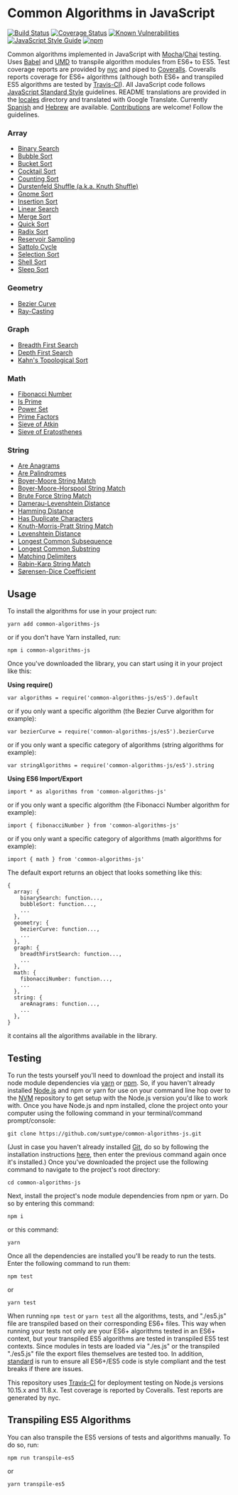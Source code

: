# Common Algorithms in JavaScript

[![Build Status](https://travis-ci.org/sumtype/common-algorithms-js.svg?branch=master)](https://travis-ci.org/sumtype/common-algorithms-js) [![Coverage Status](https://coveralls.io/repos/github/sumtype/common-algorithms-js/badge.svg?branch=master)](https://coveralls.io/github/sumtype/common-algorithms-js?branch=master) [![Known Vulnerabilities](https://snyk.io/test/github/sumtype/common-algorithms-js/badge.svg)](https://snyk.io/test/github/sumtype/common-algorithms-js) [![JavaScript Style Guide](https://img.shields.io/badge/code_style-standard-brightgreen.svg)](https://standardjs.com) [![npm](https://img.shields.io/npm/dt/common-algorithms-js.svg)](https://www.npmjs.com/package/common-algorithms-js)

Common algorithms implemented in JavaScript with [Mocha](https://mochajs.org/)/[Chai](http://chaijs.com/) testing.  Uses [Babel](https://babeljs.io/) and [UMD](https://github.com/umdjs/umd) to transpile algorithm modules from ES6+ to ES5.  Test coverage reports are provided by [nyc](https://github.com/istanbuljs/nyc) and piped to [Coveralls](https://coveralls.io/github/sumtype/common-algorithms-js?branch=master).  Coveralls reports coverage for ES6+ algorithms (although both ES6+ and transpiled ES5 algorithms are tested by [Travis-CI](https://travis-ci.org/sumtype/common-algorithms-js)).  All JavaScript code follows [JavaScript Standard Style](https://standardjs.com/) guidelines.  README translations are provided in the [locales](https://github.com/sumtype/common-algorithms-js/tree/master/locales) directory and translated with Google Translate.  Currently [Spanish](https://github.com/sumtype/common-algorithms-js/tree/master/locales/es) and [Hebrew](https://github.com/sumtype/common-algorithms-js/tree/master/locales/he) are available.  [Contributions](https://github.com/sumtype/common-algorithms-js/blob/master/CONTRIBUTING.md) are welcome!  Follow the guidelines.

### Array

* [Binary Search](https://github.com/sumtype/common-algorithms-js/blob/master/algorithms/es/binarySearch.js)
* [Bubble Sort](https://github.com/sumtype/common-algorithms-js/blob/master/algorithms/es/bubbleSort.js)
* [Bucket Sort](https://github.com/sumtype/common-algorithms-js/blob/master/algorithms/es/bucketSort.js)
* [Cocktail Sort](https://github.com/sumtype/common-algorithms-js/blob/master/algorithms/es/cocktailSort.js)
* [Counting Sort](https://github.com/sumtype/common-algorithms-js/blob/master/algorithms/es/countingSort.js)
* [Durstenfeld Shuffle (a.k.a. Knuth Shuffle)](https://github.com/sumtype/common-algorithms-js/blob/master/algorithms/es/durstenfeldShuffle.js)
* [Gnome Sort](https://github.com/sumtype/common-algorithms-js/blob/master/algorithms/es/gnomeSort.js)
* [Insertion Sort](https://github.com/sumtype/common-algorithms-js/blob/master/algorithms/es/insertionSort.js)
* [Linear Search](https://github.com/sumtype/common-algorithms-js/blob/master/algorithms/es/linearSearch.js)
* [Merge Sort](https://github.com/sumtype/common-algorithms-js/blob/master/algorithms/es/mergeSort.js)
* [Quick Sort](https://github.com/sumtype/common-algorithms-js/blob/master/algorithms/es/quickSort.js)
* [Radix Sort](https://github.com/sumtype/common-algorithms-js/blob/master/algorithms/es/radixSort.js)
* [Reservoir Sampling](https://github.com/sumtype/common-algorithms-js/blob/master/algorithms/es/reservoirSampling.js)
* [Sattolo Cycle](https://github.com/sumtype/common-algorithms-js/blob/master/algorithms/es/sattoloCycle.js)
* [Selection Sort](https://github.com/sumtype/common-algorithms-js/blob/master/algorithms/es/selectionSort.js)
* [Shell Sort](https://github.com/sumtype/common-algorithms-js/blob/master/algorithms/es/shellSort.js)
* [Sleep Sort](https://github.com/sumtype/common-algorithms-js/blob/master/algorithms/es/sleepSort.js)

### Geometry

* [Bezier Curve](https://github.com/sumtype/common-algorithms-js/blob/master/algorithms/es/bezierCurve.js)
* [Ray-Casting](https://github.com/sumtype/common-algorithms-js/blob/master/algorithms/es/rayCasting.js)

### Graph

* [Breadth First Search](https://github.com/sumtype/common-algorithms-js/blob/master/algorithms/es/breadthFirstSearch.js)
* [Depth First Search](https://github.com/sumtype/common-algorithms-js/blob/master/algorithms/es/depthFirstSearch.js)
* [Kahn's Topological Sort](https://github.com/sumtype/common-algorithms-js/blob/master/algorithms/es/kahnTopologicalSort.js)

### Math

* [Fibonacci Number](https://github.com/sumtype/common-algorithms-js/blob/master/algorithms/es/fibonacciNumber.js)
* [Is Prime](https://github.com/sumtype/common-algorithms-js/blob/master/algorithms/es/isPrime.js)
* [Power Set](https://github.com/sumtype/common-algorithms-js/blob/master/algorithms/es/powerSet.js)
* [Prime Factors](https://github.com/sumtype/common-algorithms-js/blob/master/algorithms/es/primeFactors.js)
* [Sieve of Atkin](https://github.com/sumtype/common-algorithms-js/blob/master/algorithms/es/sieveOfAtkin.js)
* [Sieve of Eratosthenes](https://github.com/sumtype/common-algorithms-js/blob/master/algorithms/es/sieveOfEratosthenes.js)

### String

* [Are Anagrams](https://github.com/sumtype/common-algorithms-js/blob/master/algorithms/es/areAnagrams.js)
* [Are Palindromes](https://github.com/sumtype/common-algorithms-js/blob/master/algorithms/es/arePalindromes.js)
* [Boyer-Moore String Match](https://github.com/sumtype/common-algorithms-js/blob/master/algorithms/es/boyerMooreStringMatch.js)
* [Boyer-Moore-Horspool String Match](https://github.com/sumtype/common-algorithms-js/blob/master/algorithms/es/boyerMooreHorspoolStringMatch.js)
* [Brute Force String Match](https://github.com/sumtype/common-algorithms-js/blob/master/algorithms/es/bruteForceStringMatch.js)
* [Damerau-Levenshtein Distance](https://github.com/sumtype/common-algorithms-js/blob/master/algorithms/es/damerauLevenshteinDistance.js)
* [Hamming Distance](https://github.com/sumtype/common-algorithms-js/blob/master/algorithms/es/hammingDistance.js)
* [Has Duplicate Characters](https://github.com/sumtype/common-algorithms-js/blob/master/algorithms/es/hasDuplicateCharacters.js)
* [Knuth-Morris-Pratt String Match](https://github.com/sumtype/common-algorithms-js/blob/master/algorithms/es/knuthMorrisPrattStringMatch.js)
* [Levenshtein Distance](https://github.com/sumtype/common-algorithms-js/blob/master/algorithms/es/levenshteinDistance.js)
* [Longest Common Subsequence](https://github.com/sumtype/common-algorithms-js/blob/master/algorithms/es/longestCommonSubsequence.js)
* [Longest Common Substring](https://github.com/sumtype/common-algorithms-js/blob/master/algorithms/es/longestCommonSubstring.js)
* [Matching Delimiters](https://github.com/sumtype/common-algorithms-js/blob/master/algorithms/es/matchingDelimiters.js)
* [Rabin-Karp String Match](https://github.com/sumtype/common-algorithms-js/blob/master/algorithms/es/rabinKarpStringMatch.js)
* [Sørensen-Dice Coefficient](https://github.com/sumtype/common-algorithms-js/blob/master/algorithms/es/sorensenDiceCoefficient.js)

## Usage

To install the algorithms for use in your project run:

`yarn add common-algorithms-js`

or if you don't have Yarn installed, run:

`npm i common-algorithms-js`

Once you've downloaded the library, you can start using it in your project like this:

**Using require()**

`var algorithms = require('common-algorithms-js/es5').default`

or if you only want a specific algorithm (the Bezier Curve algorithm for example):

`var bezierCurve = require('common-algorithms-js/es5').bezierCurve`

or if you only want a specific category of algorithms (string algorithms for example):

`var stringAlgorithms = require('common-algorithms-js/es5').string`

**Using ES6 Import/Export**

`import * as algorithms from 'common-algorithms-js'`

or if you only want a specific algorithm (the Fibonacci Number algorithm for example):

`import { fibonacciNumber } from 'common-algorithms-js'`

or if you only want a specific category of algorithms (math algorithms for example):

`import { math } from 'common-algorithms-js'`

The default export returns an object that looks something like this:

```
{
  array: {
    binarySearch: function...,
    bubbleSort: function...,
    ...
  },
  geometry: {
    bezierCurve: function...,
    ...
  },
  graph: {
    breadthFirstSearch: function...,
    ...
  },
  math: {
    fibonacciNumber: function...,
    ...
  },
  string: {
    areAnagrams: function...,
    ...
  },
}
```

it contains all the algorithms available in the library.

## Testing

To run the tests yourself you'll need to download the project and install its node module dependencies via [yarn](https://yarnpkg.com/en/) or [npm](https://www.npmjs.com/).  So, if you haven't already installed [Node.js](https://nodejs.org/) and npm or yarn for use on your command line hop over to the [NVM](https://github.com/creationix/nvm) repository to get setup with the Node.js version you'd like to work with.  Once you have Node.js and npm installed, clone the project onto your computer using the following command in your terminal/command prompt/console:

`git clone https://github.com/sumtype/common-algorithms-js.git`

(Just in case you haven't already installed [Git](https://git-scm.com/), do so by following the installation instructions [here](https://git-scm.com/book/en/v2/Getting-Started-Installing-Git), then enter the previous command again once it's installed.)  Once you've downloaded the project use the following command to navigate to the project's root directory:

`cd common-algorithms-js`

Next, install the project's node module dependencies from npm or yarn.  Do so by entering this command:

`npm i`

or this command:

`yarn`

Once all the dependencies are installed you'll be ready to run the tests.  Enter the following command to run them:

`npm test`

or

`yarn test`

When running `npm test` or `yarn test` all the algorithms, tests, and "./es5.js" file are transpiled based on their corresponding ES6+ files.  This way when running your tests not only are your ES6+ algorithms tested in an ES6+ context, but your transpiled ES5 algorithms are tested in transpiled ES5 test contexts.  Since modules in tests are loaded via "./es.js" or the transpiled "./es5.js" file the export files themselves are tested too.  In addition, [standard](https://www.npmjs.com/package/standard) is run to ensure all ES6+/ES5 code is style compliant and the test breaks if there are issues.

This repository uses [Travis-CI](https://travis-ci.org/sumtype/common-algorithms-js) for deployment testing on Node.js versions 10.15.x and 11.8.x.  Test coverage is reported by Coveralls.  Test reports are generated by nyc.

## Transpiling ES5 Algorithms

You can also transpile the ES5 versions of tests and algorithms manually.  To do so, run:

`npm run transpile-es5`

or

`yarn transpile-es5`
